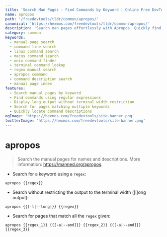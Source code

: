 ```yaml
---
title: 'Search Man Pages - Find Commands by Keyword | Online Free DevTools by Hexmos'
name: apropos
path: '/freedevtools/tldr/common/apropos/'
canonical: 'https://hexmos.com/freedevtools/tldr/common/apropos/'
description: 'Search man pages effortlessly with Apropos. Quickly find commands and descriptions using keywords for Linux, macOS, and other Unix-like systems. Free online tool, no registration required.'
category: common
keywords:
  - manual page search
  - command line search
  - linux command search
  - macos command search
  - unix command finder
  - terminal command lookup
  - regex manual search
  - apropos command
  - command description search
  - manual page index
features:
  - Search manual pages by keyword
  - Find commands using regular expressions
  - Display long output without terminal width restriction
  - Search for pages matching multiple keywords
  - Quickly locate command descriptions
ogImage: 'https://hexmos.com/freedevtools/site-banner.png'
twitterImage: 'https://hexmos.com/freedevtools/site-banner.png'
---
```


# apropos

> Search the manual pages for names and descriptions.
> More information: <https://manned.org/apropos>.

- Search for a keyword using a `regex`:

`apropos {{regex}}`

- Search without restricting the output to the terminal width ([l]ong output):

`apropos {{[-l|--long]}} {{regex}}`

- Search for pages that match all the `regex` given:

`apropos {{regex_1}} {{[-a|--and]}} {{regex_2}} {{[-a|--and]}} {{regex_3}}`
